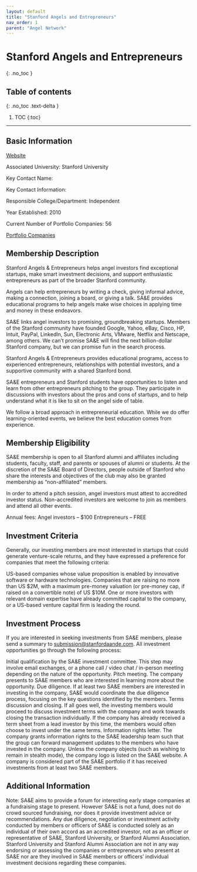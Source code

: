 ```yaml
---
layout: default
title: "Stanford Angels and Entrepreneurs"
nav_order: 1
parent: "Angel Network"
---
```


# Stanford Angels and Entrepreneurs
{: .no_toc }

## Table of contents
{: .no_toc .text-delta }

1. TOC
{:toc}

---

## Basic Information
[Website](https://stanfordaande.com/about/)

Associated University: Stanford University

Key Contact Name:

Key Contact Information:

Responsible College/Department: Independent

Year Established: 2010

Current Number of Portfolio Companies: 56

[Portfolio Companies](https://stanfordaande.com/portfolio/)

## Membership Description

Stanford Angels & Entrepreneurs helps angel investors find exceptional startups, make 
smart investment decisions, and support enthusiastic entrepreneurs as part of the broader 
Stanford community.

Angels can help entrepreneurs by writing a check, giving informal advice, making a 
connection, joining a board, or giving a talk. SA&E provides educational programs to help 
angels make wise choices in applying time and money in these endeavors.

SA&E links angel investors to promising, groundbreaking startups. Members of the Stanford 
community have founded Google, Yahoo, eBay, Cisco, HP, Intuit, PayPal, LinkedIn, Sun, 
Electronic Arts, VMware, Netflix and Netscape, among others. We can’t promise SA&E will 
find the next billion-dollar Stanford company, but we can promise fun in the search 
process.

Stanford Angels & Entrepreneurs provides educational programs, access to experienced 
entrepreneurs, relationships with potential investors, and a supportive community with a 
shared Stanford bond.

SA&E entrepreneurs and Stanford students have opportunities to listen and learn from 
other entrepreneurs pitching to the group. They participate in discussions with investors 
about the pros and cons of startups, and to help understand what it is like to sit on the 
angel side of table.

We follow a broad approach in entrepreneurial education. While we do offer 
learning-oriented events, we believe the best education comes from experience.

## Membership Eligibility

SA&E membership is open to all Stanford alumni and affiliates including students, faculty, 
staff, and parents or spouses of alumni or students. At the discretion of the SA&E Board 
of Directors, people outside of Stanford who share the interests and objectives of the 
club may also be granted membership as “non-affiliated” members.

In order to attend a pitch session, angel investors must attest to accredited investor 
status. Non-accredited investors are welcome to join as members and attend all other 
events.

Annual fees:
Angel investors – $100
Entrepreneurs – FREE

## Investment Criteria

Generally, our investing members are most interested in startups that could generate 
venture-scale returns, and they have expressed a preference for companies that meet the 
following criteria:

US-based companies whose value proposition is enabled by innovative software or hardware 
technologies.
Companies that are raising no more than US $2M, with a maximum pre-money valuation (or 
pre-money cap, if raised on a convertible note) of US $10M.
One or more investors with relevant domain expertise have already committed capital to 
the company, or a US-based venture capital firm is leading the round.

## Investment Process

If you are interested in seeking investments from SA&E members, please send a summary to 
submission@stanfordaande.com. All investment opportunities go through the following 
process:

Initial qualification by the SA&E investment committee. This step may involve email 
exchanges, or a phone call / video chat / in-person meeting depending on the nature of 
the opportunity.
Pitch meeting. The company presents to SA&E members who are interested in learning more 
about the opportunity.
Due diligence. If at least two SA&E members are interested in investing in the company, 
SA&E would coordinate the due diligence process, focusing on the key questions identified
by the members.
Terms discussion and closing. If all goes well, the investing members would proceed to 
discuss investment terms with the company and work towards closing the transaction 
individually. If the company has already received a term sheet from a lead investor by 
this time, the members would often choose to invest under the same terms.
Information rights letter. The company grants information rights to the SA&E leadership 
team such that the group can forward management updates to the members who have invested 
in the company.
Unless the company objects (such as wishing to remain in stealth mode), the company logo 
is listed on the SA&E website. A company is considered part of the SA&E portfolio if it 
has received investments from at least two SA&E members.

## Additional Information

Note: SA&E aims to provide a forum for interesting early stage companies at a fundraising 
stage to present. However SA&E is not a fund, does not do crowd sourced fundraising, nor 
does it provide investment advice or recommendations.  Any due diligence, negotiation or 
investment activity conducted by members or officers of SA&E is conducted solely as an 
individual of their own accord as an accredited investor, not as an officer or 
representative of SA&E, Stanford University, or Stanford Alumni Association. Stanford 
University and Stanford Alumni Association are not in any way endorsing or assessing the 
companies or entrepreneurs who present at SA&E nor are they involved in SA&E members or 
officers’ individual investment decisions regarding these companies.